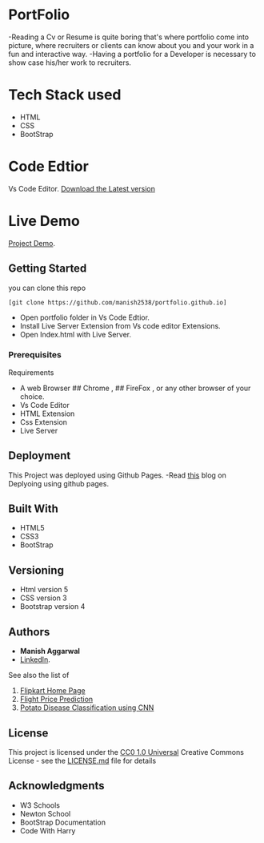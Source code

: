 


# PortFolio
-Reading a Cv or Resume  is quite boring that's where portfolio come into picture, where recruiters or clients can know about you and your work  in a fun and interactive way. 
-Having a portfolio for a Developer is necessary to show case his/her work to recruiters.

# Tech Stack used
- HTML
- CSS
- BootStrap

# Code Edtior

Vs Code Editor. 
[Download the Latest version](https://code.visualstudio.com/)


# Live Demo
[Project Demo](https://manish2538.github.io/portfolio.github.io/). 

## Getting Started

you can clone this repo


    [git clone https://github.com/manish2538/portfolio.github.io]


- Open portfolio folder in Vs Code Edtior.
- Install Live Server Extension from Vs code editor Extensions.
- Open Index.html with Live Server.

### Prerequisites

Requirements

- A web Browser  ## Chrome , ## FireFox , or any other browser of your choice.
- Vs Code Editor
- HTML Extension
- Css Extension
- Live Server


## Deployment

This Project was deployed using Github Pages. 
-Read [this](https://www.codecademy.com/articles/f1-u3-github-pages) blog on Deplyoing using github pages.

## Built With

  - HTML5
  - CSS3
  - BootStrap



## Versioning

- Html version 5
- CSS version 3
- Bootstrap version 4

## Authors

  - **Manish Aggarwal**  
  -  [LinkedIn](https://www.linkedin.com/in/ma2538/).

See also the list of

1. [Flipkart Home Page](https://github.com/manish2538/flipkartHome.github.io)
2. [Flight Price Prediction](https://github.com/manish2538/flight-price-prediction)
3. [Potato Disease Classification using CNN](https://github.com/manish2538/potato-Disease-Classification)

## License

This project is licensed under the [CC0 1.0 Universal](LICENSE.md)
Creative Commons License - see the [LICENSE.md](LICENSE.md) file for
details

## Acknowledgments

  - W3 Schools
  - Newton School
  - BootStrap Documentation
  - Code With Harry
